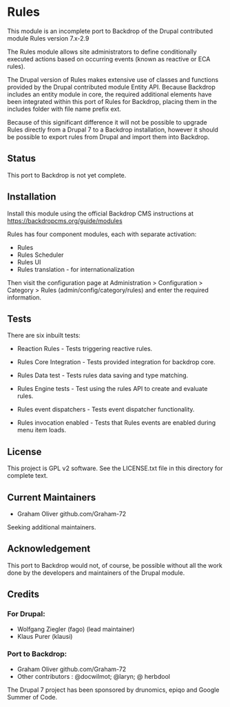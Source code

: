 # Rules

This module is an incomplete port to Backdrop of the Drupal 
contributed module Rules version 7.x-2.9

The Rules module allows site administrators to define conditionally executed
actions based on occurring events (known as reactive or ECA rules).

The Drupal version of Rules makes extensive use of classes and functions
provided by the Drupal contributed module Entity API. Because Backdrop
includes an entity module in core, the required additional elements have
been integrated within this port of Rules for Backdrop, placing them in the
includes folder with file name prefix ext.

Because of this significant difference it will not be possible to upgrade
Rules directly from a Drupal 7 to a Backdrop installation, however it should
be possible to export rules from Drupal and import them into Backdrop.


## Status

This port to Backdrop is not yet complete.


## Installation

Install this module using the official Backdrop CMS instructions at
https://backdropcms.org/guide/modules

Rules has four component modules, each with separate activation:
  + Rules
  + Rules Scheduler
  + Rules UI
  + Rules translation - for internationalization


Then visit the configuration page at Administration >
Configuration > Category > Rules (admin/config/category/rules)
and enter the required information.

## Tests

There are six inbuilt tests:

  + Reaction Rules  -  Tests triggering reactive rules.

  + Rules Core Integration  -  Tests provided integration for backdrop core.

  + Rules Data test  -  Tests rules data saving and type matching.

  + Rules Engine tests - Test using the rules API to create and evaluate rules.

  + Rules event dispatchers  -  Tests event dispatcher functionality.

  + Rules invocation enabled  -  Tests that Rules events are enabled during
    menu item loads.


## License

This project is GPL v2 software.
See the LICENSE.txt file in this directory for complete text.

## Current Maintainers

- Graham Oliver github.com/Graham-72

Seeking additional maintainers.

## Acknowledgement

This port to Backdrop would not, of course, be possible without
all the work done by the developers and maintainers of the Drupal module.


## Credits

### For Drupal:

  - Wolfgang Ziegler (fago) (lead maintainer)
  - Klaus Purer (klausi)

### Port to Backdrop:

  - Graham Oliver github.com/Graham-72
  - Other contributors : @docwilmot; @laryn; @ herbdool


The Drupal 7 project has been sponsored by drunomics, epiqo
and Google Summer of Code.

